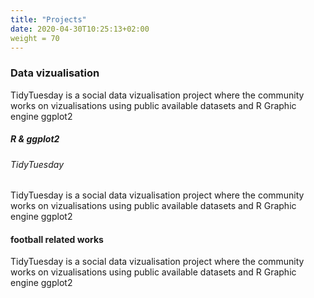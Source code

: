 ```yaml
---
title: "Projects"
date: 2020-04-30T10:25:13+02:00
weight = 70
---
```


### Data vizualisation

TidyTuesday is a social data vizualisation project where the community works on vizualisations using public available datasets and R Graphic engine ggplot2



##### R & ggplot2

###### TidyTuesday
TidyTuesday is a social data vizualisation project where the community works on vizualisations using public available datasets and R Graphic engine ggplot2


#### football related works

TidyTuesday is a social data vizualisation project where the community works on vizualisations using public available datasets and R Graphic engine ggplot2
